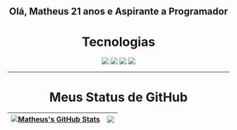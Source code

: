 <h2 align="center"> Olá, Matheus 21 anos e Aspirante a Programador </h2>

<h1 align="center"> Tecnologias </h1>

<p align="center">
<img src="https://img.shields.io/badge/-HTML5-E34F26?style=flat-square&logo=html5&logoColor=white"/>
<img src="https://img.shields.io/badge/-CSS3-1572B6?style=flat-square&logo=css3"/>
<img src="https://img.shields.io/badge/-JavaScript-black?style=flat-square&logo=javascript"/>
<img src="https://img.shields.io/badge/-GitHub-black?style=flat-square&logo=github"/>
</p>

---

<h1 align="center"> Meus Status de GitHub</h1>

| <a href="https://github.com/matheushmmarcondes/github-readme-stats"><img src="https://github-readme-stats-mu-lake.vercel.app/api?username=matheushmmarcondes&show_icons=true&include_all_commits=true&theme=algolia&hide_border=true&exclude_repo=github-readme-stats&bg_color=00000000" alt="Matheus's GitHub Stats" /></a> | <a href="https://github.com/matheushmmarcondes/github-readme-stats"><img src="https://github-readme-stats-mu-lake.vercel.app/api/top-langs/?username=matheushmmarcondes&layout=compact&theme=algolia&hide_border=true&exclude_repo=github-readme-stats&bg_color=00000000" /></a> |
| ------------- | ------------- |
